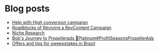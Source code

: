 # Blog posts
<!-- BLOG-POST-LIST:START -->
- [Help with High conversion campaign](https://afflift.com/f/threads/help-with-high-conversion-campaign.9876/)
- [Roadblocks of Reviving a RevContent Campaign](https://afflift.com/f/threads/roadblocks-of-reviving-a-revcontent-campaign.9853/)
- [Niche Research](https://afflift.com/f/threads/niche-research.9863/)
- [Bob&#39;s Journey to Propellerads 💎Platinum#ProfitSeasonsPropellerAds](https://afflift.com/f/threads/bobs-journey-to-propellerads-%F0%9F%92%8Eplatinum-profitseasonspropellerads.9848/)
- [Offers and tips for sweepstakes in Brazil](https://afflift.com/f/threads/offers-and-tips-for-sweepstakes-in-brazil.9871/)
<!-- BLOG-POST-LIST:END -->
